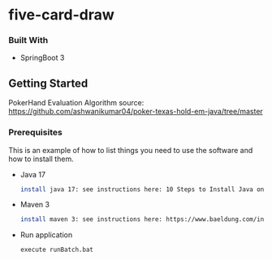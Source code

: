 # five-card-draw


### Built With

* SpringBoot 3

<!-- GETTING STARTED -->
## Getting Started

PokerHand Evaluation Algorithm source:
https://github.com/ashwanikumar04/poker-texas-hold-em-java/tree/master

### Prerequisites

This is an example of how to list things you need to use the software and how to install them.
* Java 17
  ```sh
  install java 17: see instructions here: 10 Steps to Install Java on Windows, Ubuntu, and macOS
  ```

* Maven 3
  ```sh
  install maven 3: see instructions here: https://www.baeldung.com/install-maven-on-windows-linux-mac
  ```

* Run application
  ```sh
  execute runBatch.bat
  ```
